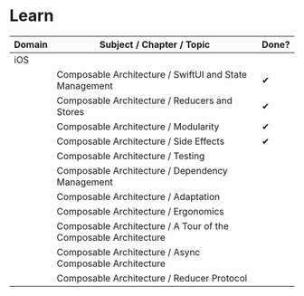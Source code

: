 # Learn

| Domain | Subject / Chapter / Topic | Done? |
| ------ | ------------------------- | ----- |
|  iOS   |
|        | Composable Architecture / SwiftUI and State Management | ✔︎ |
|        | Composable Architecture / Reducers and Stores | ✔︎ |
|        | Composable Architecture / Modularity | ✔︎ |
|        | Composable Architecture / Side Effects | ✔︎ |
|        | Composable Architecture / Testing |  |
|        | Composable Architecture / Dependency Management |  |
|        | Composable Architecture / Adaptation |  |
|        | Composable Architecture / Ergonomics |  |
|        | Composable Architecture / A Tour of the Composable Architecture |  |
|        | Composable Architecture / Async Composable Architecture |  |
|        | Composable Architecture / Reducer Protocol |  |

